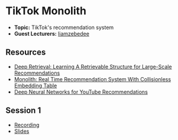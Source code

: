 # TikTok Monolith

- **Topic:** TikTok's recommendation system
- **Guest Lecturers:** [liamzebedee](https://x.com/liamzebedee)

## Resources
- [Deep Retrieval: Learning A Retrievable Structure for Large-Scale Recommendations](https://arxiv.org/abs/2007.07203)
- [Monolith: Real Time Recommendation System With Collisionless Embedding Table](https://arxiv.org/abs/2209.07663)
- [Deep Neural Networks for YouTube Recommendations](https://static.googleusercontent.com/media/research.google.com/en//pubs/archive/45530.pdf)

## Session 1
- [Recording](https://drive.google.com/file/d/1y5R3dqbjajDF9GQHI1RPp7q4MzZYSxvY/view?usp=sharing)
- [Slides](https://docs.google.com/presentation/d/1z4azjfkN_mfon9f5wGLFR9byyEhwgdN9iGkJZpPj23w)

